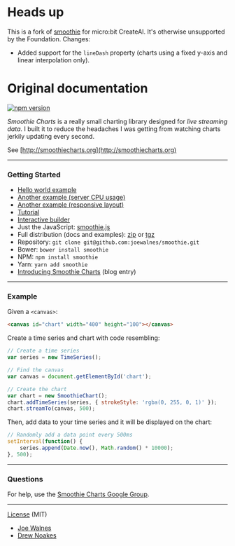 # Heads up

This is a fork of [smoothie](https://github.com/joewalnes/smoothie) for micro:bit CreateAI. It's otherwise unsupported by the Foundation. Changes:

- Added support for the `lineDash` property (charts using a fixed y-axis and linear interpolation only).

# Original documentation

[![npm version](https://img.shields.io/npm/v/smoothie.svg)](https://www.npmjs.com/package/smoothie)

*Smoothie Charts* is a really small charting library designed for _live
streaming data_. I built it to reduce the headaches I was getting from
watching charts jerkily updating every second.

See [http://smoothiecharts.org](http://smoothiecharts.org)

---

### Getting Started

*   [Hello world example](http://smoothiecharts.org/examples/example1.html)
*   [Another example (server CPU usage)](http://smoothiecharts.org/examples/server-load.html)
*   [Another example (responsive layout)](http://smoothiecharts.org/examples/responsive.html)
*   [Tutorial](http://smoothiecharts.org/tutorial.html)
*   [Interactive builder](http://smoothiecharts.org/builder/)
*   Just the JavaScript: [smoothie.js](http://github.com/joewalnes/smoothie/raw/master/smoothie.js)
*   Full distribution (docs and examples): [zip](http://github.com/joewalnes/smoothie/zipball/master) or [tgz](http://github.com/joewalnes/smoothie/tarball/master)
*   Repository: `git clone git@github.com:joewalnes/smoothie.git`
*   Bower: `bower install smoothie`
*   NPM: `npm install smoothie`
*   Yarn: `yarn add smoothie`
*   [Introducing Smoothie Charts](http://joewalnes.com/2010/08/10/introducing-smoothie-charts/) (blog entry)

---

### Example

Given a `<canvas>`:

```html
<canvas id="chart" width="400" height="100"></canvas>
```

Create a time series and chart with code resembling:

```js
// Create a time series
var series = new TimeSeries();

// Find the canvas
var canvas = document.getElementById('chart');

// Create the chart
var chart = new SmoothieChart();
chart.addTimeSeries(series, { strokeStyle: 'rgba(0, 255, 0, 1)' });
chart.streamTo(canvas, 500);
```

Then, add data to your time series and it will be displayed on the chart:

```js
// Randomly add a data point every 500ms
setInterval(function() {
    series.append(Date.now(), Math.random() * 10000);
}, 500);
```

---

### Questions

For help, use the [Smoothie Charts Google Group](http://groups.google.com/group/smoothie-charts).

---

[License](http://smoothiecharts.org/LICENSE.txt) (MIT)

- [Joe Walnes](https://joewalnes.com/)
- [Drew Noakes](https://drewnoakes.com/)

